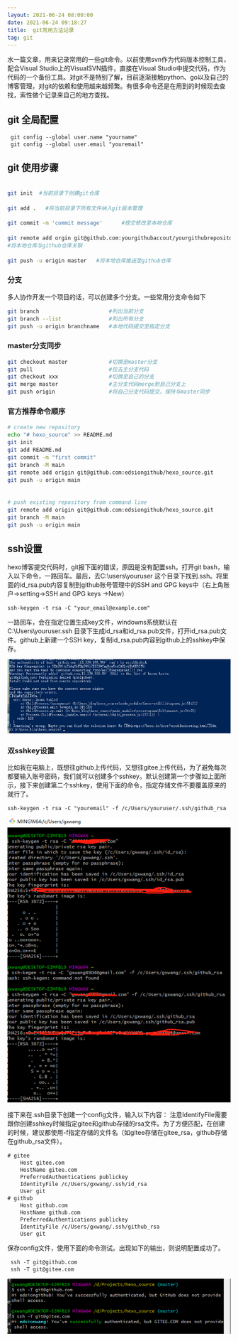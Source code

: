 ```yaml
---
layout: 2021-06-24 08:00:00
date: 2021-06-24 09:18:27
title:  git常用方法记录
tag: git
---
```


水一篇文章，用来记录常用的一些git命令。以前使用svn作为代码版本控制工具，配合Visual Studio上的VisualSVN插件，直接在Visual Studio中提交代码，作为代码的一个备份工具。对git不是特别了解，目前逐渐接触python、go以及自己的博客管理，对git的依赖和使用越来越频繁。有很多命令还是在用到的时候现去查找，索性做个记录来自己的地方查找。

## git 全局配置

```
 git config --global user.name "yourname"
 git config --global user.email "youremail"
```

<!--more-->

## git 使用步骤

``` bash

git init  #当前目录下创建git仓库

git add .   #将当前目录下所有文件纳入git版本管理

git commit -m 'commit message'      #提交修改至本地仓库

git remote add orgin git@github.com:yourgithubaccout/yourgithubrepository.git
#将本地仓库与github仓库关联

git push -u origin master   #将本地仓库推送至github仓库
```
### 分支
多人协作开发一个项目的话，可以创建多个分支。一些常用分支命令如下

``` bash
git branch                      #列出当前分支
git branch --list               #列出所有分支
git push -u origin branchname   #本地代码提交至指定分支
```
### master分支同步

``` bash
git checkout master             #切换至master分支
git pull                        #拉去主分支代码
git checkout xxx                #切换至自己的分支
git merge master                #主分支代码merge到自己分支上
git push origin                 #将自己分支代码提交，保持与master同步
```

### 官方推荐命令顺序

``` bash
# create new repository
echo "# hexo_source" >> README.md
git init
git add README.md
git commit -m "first commit"
git branch -M main
git remote add origin git@github.com:edsiongithub/hexo_source.git
git push -u origin main


# push existing repository from command line
git remote add origin git@github.com:edsiongithub/hexo_source.git
git branch -M main
git push -u origin main
```


## ssh设置

hexo博客提交代码时，git报下面的错误，原因是没有配置ssh。打开git bash，输入以下命令，一路回车。最后，去C:\users\youruser 这个目录下找到.ssh。将里面的id_rsa.pub内容复制到github账号管理中的SSH and GPG keys中（右上角账户->setting->SSH and GPG keys ->New）

```
ssh-keygen -t rsa -C "your_email@example.com"
```
一路回车，会在指定位置生成key文件，windowns系统默认在C:\Users\youruser\.ssh 目录下生成id_rsa和id_rsa.pub文件，打开id_rsa.pub文件。github上新建一个SSH key，复制id_rsa.pub内容到github上的sshkey中保存。

![git上传报错](https://raw.githubusercontent.com/edsiongithub/blogimages/master/20210624/error.png)


### 双sshkey设置

比如我在电脑上，既想往github上传代码，又想往gitee上传代码，为了避免每次都要输入账号密码，我们就可以创建多个sshkey。默认创建第一个步骤如上面所示，接下来创建第二个sshkey，使用下面的命令，指定存储文件不要覆盖原来的就行了。

```
ssh-keygen -t rsa -C "youremail" -f /c/Users/youruser/.ssh/github_rsa
```
![双sshkey](https://raw.githubusercontent.com/edsiongithub/blogimages/master/20210624/%E5%8F%8Csshkey.png)

接下来在.ssh目录下创建一个config文件，输入以下内容：
注意IdentifyFile需要跟你创建sshkey时候指定gitee和github存储的rsa文件。为了方便匹配，在创建的时候，建议都使用-f指定存储的文件名（如gitee存储在gitee_rsa，github存储在github_rsa文件）。
```
# gitee
    Host gitee.com
    HostName gitee.com
    PreferredAuthentications publickey
    IdentityFile /c/Users/gxwang/.ssh/id_rsa    
    User git
# github
    Host github.com
    HostName github.com
    PreferredAuthentications publickey
    IdentityFile /c/Users/gxwang/.ssh/github_rsa
    User git

```
保存config文件，使用下面的命令测试。出现如下的输出，则说明配置成功了。
```
 ssh -T git@github.com
 ssh -T git@gitee.com
```
![测试ssh链接成功](https://raw.githubusercontent.com/edsiongithub/blogimages/master/20210624/ssh%E6%B5%8B%E8%AF%95.png)



